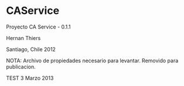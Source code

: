 CAService
=========

Proyecto CA Service - 0.1.1

Hernan Thiers

Santiago, Chile 2012

NOTA: Archivo de propiedades necesario para levantar. Removido para publicacion.

TEST 3 Marzo 2013
